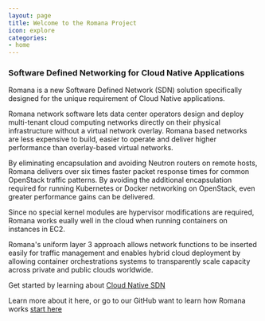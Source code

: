 ```yaml
---
layout: page
title: Welcome to the Romana Project
icon: explore
categories:
- home
---
```


### Software Defined Networking for Cloud Native Applications

Romana is a new Software Defined Network (SDN) solution specifically designed for the unique requirement of Cloud Native applications.

Romana network software lets data center operators design and deploy multi-tenant cloud computing networks directly on their physical infrastructure without a virtual network overlay. Romana based networks are less expensive to build, easier to operate and deliver higher performance than overlay-based virtual networks. 

By eliminating encapsulation and avoiding Neutron routers on remote hosts, Romana delivers over six times faster packet response times for common OpenStack traffic patterns. By avoiding the additional encapsulation required for running Kubernetes or Docker networking on OpenStack, even greater performance gains can be delivered.

Since no special kernel modules are hypervisor modifications are required, Romana works eually well in the cloud when running containers on instances in EC2.

Romana's uniform layer 3 approach allows network functions to be inserted easily for traffic management and enables hybrid cloud deployment by allowing container orchestrations systems to transparently scale capacity across private and public clouds worldwide.

Get started by learning about [Cloud Native SDN](/cloudnative/cloudnative1/)

Learn more about it here, or go to our GitHub  want to learn how Romana works [start here](/how/how1/)

